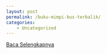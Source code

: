 ```yaml
---
layout: post
permalink: /buku-mimpi-bus-terbalik/
categories:
    - Uncategorized
---
```


[Baca Selengkapnya](/09)